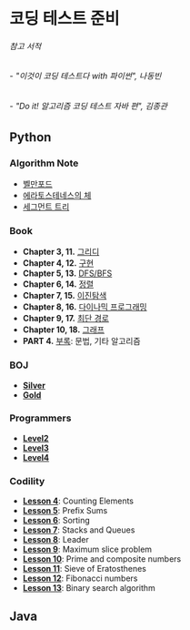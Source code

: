 # 코딩 테스트 준비
###### 참고 서적
###### - "이것이 코딩 테스트다 with 파이썬", 나동빈
###### - "Do it! 알고리즘 코딩 테스트 자바 편", 김종관

## Python
### Algorithm Note
- [벨만포드](https://github.com/yurad12/coding-test/blob/master/Python/Algorithm%20Note/bellman_ford.py)
- [에라토스테네스의 체](https://github.com/yurad12/coding-test/blob/master/Python/Algorithm%20Note/is_prime_number2.py)
- [세그먼트 트리](https://github.com/yurad12/coding-test/blob/master/Python/Algorithm%20Note/segment_tree.py)

### Book
- **Chapter 3, 11.** [그리디](https://github.com/yurad12/coding_test/tree/master/BOOK/greedy)
- **Chapter 4, 12.** [구현](https://github.com/yurad12/coding_test/tree/master/BOOK/implementation)
- **Chapter 5, 13.** [DFS/BFS](https://github.com/yurad12/coding_test/tree/master/BOOK/dfs%26bfs)
- **Chapter 6, 14.** [정렬](https://github.com/yurad12/coding_test/tree/master/BOOK/sort)
- **Chapter 7, 15.** [이진탐색]()
- **Chapter 8, 16.** [다이나믹 프로그래밍](https://github.com/yurad12/coding_test/tree/master/BOOK/dynamic_programming)
- **Chapter 9, 17.** [최단 경로](https://github.com/yurad12/coding_test/tree/master/BOOK/shortest_path)
- **Chapter 10, 18.** [그래프](https://github.com/yurad12/coding-test/tree/master/BOOK/graph)
- **PART 4.** [부록](https://github.com/yurad12/coding_test/tree/master/BOOK/algorithm): 문법, 기타 알고리즘
  
  
### BOJ
- **[Silver](https://github.com/yurad12/coding-test/tree/master/BOJ/Silver)**
- **[Gold](https://github.com/yurad12/coding-test/tree/master/BOJ/Gold)**


### Programmers
- **[Level2](https://github.com/yurad12/coding_test/tree/master/BOOK/dynamic_programming)**
- **[Level3](https://github.com/yurad12/coding-test/tree/master/PROGRAMMERS/Level3)**
- **[Level4](https://github.com/yurad12/coding-test/tree/master/PROGRAMMERS/Level4)**


### Codility
- **[Lesson 4](https://github.com/yurad12/coding-test/tree/master/Codility/Lesson%204)**: Counting Elements
- **[Lesson 5](https://github.com/yurad12/coding-test/tree/master/Codility/Lesson%205)**: Prefix Sums
- **[Lesson 6](https://github.com/yurad12/coding-test/tree/master/Codility/Lesson%206)**: Sorting
- **[Lesson 7](https://github.com/yurad12/coding-test/tree/master/Codility/Lesson%207)**: Stacks and Queues
- **[Lesson 8](https://github.com/yurad12/coding-test/tree/master/Codility/Lesson%208)**: Leader
- **[Lesson 9](https://github.com/yurad12/coding-test/tree/master/Codility/Lesson%209)**: Maximum slice problem
- **[Lesson 10](https://github.com/yurad12/coding-test/tree/master/Codility/Lesson%2010)**: Prime and composite numbers
- **[Lesson 11](https://github.com/yurad12/coding-test/tree/master/Codility/Lesson%2011)**: Sieve of Eratosthenes
- **[Lesson 12](https://github.com/yurad12/coding-test/tree/master/Codility/Lesson%2012)**: Fibonacci numbers
- **[Lesson 13](https://github.com/yurad12/coding-test/tree/master/Codility/Lesson%2013)**: Binary search algorithm


## Java